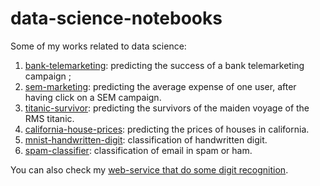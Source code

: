 # data-science-notebooks

 Some of my works related to data science:

 1. [bank-telemarketing](bank-telemarketing/): predicting the success of a bank telemarketing campaign ;
 1. [sem-marketing](sem-marketing/): predicting the average expense of one user, after having click on a SEM campaign.
 1. [titanic-survivor](titanic-survivor/): predicting the survivors of the maiden voyage of the RMS titanic.
 1. [california-house-prices](california-house-prices/): predicting the prices of houses in california.
 1. [mnist-handwritten-digit](mnist-handwritten-digit/): classification of handwritten digit.
 1. [spam-classifier](spam-classifier/): classification of email in spam or ham.

  You can also check my [web-service that do some digit recognition](https://github.com/gobert/digit-recognition).
